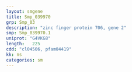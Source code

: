 ```yaml
---
layout: smgene
title: Smp_039970
grp: Smp_03
description: "zinc finger protein 706, gene 2"
smp: Smp_039970.1
uniprot: "G4VKG8"
length:   225
cdd: "cl04506, pfam04419"
kk: ns
categories: sm
---
```

